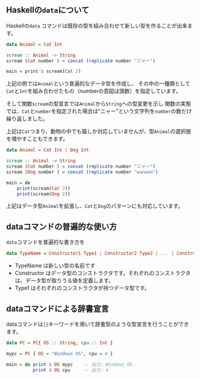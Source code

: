 

## Haskellの`data`について

Haskellの`data` コマンドは既存の型を組み合わせて新しい型を作ることが出来ます。



```hs
data Animal = Cat Int 

scream :: Animal -> String
scream (Cat number ) = concat (replicate number "ニャー")

main = print $ scream(Cat 2)
```

上記の例では`Animal`という普遍的なデータ型を作成し、
その中の一種類として`Cat`と`Int`を組み合わせたもの（numberの意図は頭数）を指定しています。

そして関数`scream`の型宣言では`Animal`から`String`への型変更を示し
関数の実態では、`Cat`と`number`を指定された場合は"ニャー"という文字列を`number`の数だけ繰り返しました。


上記は`Cat`つまり、動物の中でも猫しか対応していませんが、型`Animal`の選択肢を増やすこともできます。



```hs
data Animal = Cat Int | Dog Int

scream :: Animal -> String
scream (Cat number ) = concat (replicate number "ニャー")
scream (Dog number ) = concat (replicate number "wanwan")

main = do
    print(scream(Cat 2))
    print(scream(Dog 2))
```

上記はデータ型`Animal`を拡張し、`Cat`と`Dog`のパターンにも対応しています。


## dataコマンドの普遍的な使い方


`data`コマンドを普遍的な書き方を


```hs
data TypeName = Constructor1 Type1 | Constructor2 Type2 | ... | ConstructorN TypeN
```

- TypeName は新しい型の名前です
- Constructor はデータ型のコンストラクタです。それぞれのコンストラクタは、データ型が取りうる値を定義します。
- Type1 はそれぞれのコンストラクタが持つデータ型です。







## dataコマンドによる辞書宣言

dataコマンドは`{}`キーワードを用いて辞書型のような型宣言を行うことができます。


```hs
data PC = PC{ OS :: String, cpu :: Int }

mypc = PC { OS = "Windows OS", cpu = 4 }

main = do print $ OS mypc    -- 出力: Windows OS
          print $ OS cpu     -- 出力: 4
```










